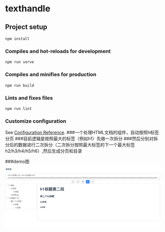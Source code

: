 # texthandle

## Project setup
```
npm install
```

### Compiles and hot-reloads for development
```
npm run serve
```

### Compiles and minifies for production
```
npm run build
```

### Lints and fixes files
```
npm run lint
```

### Customize configuration
See [Configuration Reference](https://cli.vuejs.org/config/).
###一个处理HTML文档的组件，自动按照h标签分页
###目前逻辑是按照最大的标签（例如h1）先做一次拆分
###然后分别对拆分后的数据进行二次拆分（二次拆分按照最大标签的下一个最大标签 h2/h3/h4/h5/h6）,然后生成分页和目录

###demo图
![image](https://github.com/luckydogM/texthandle/blob/master/demo.png )   
